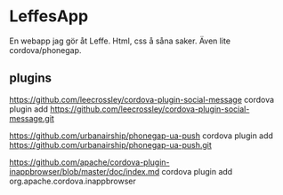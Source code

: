 LeffesApp
=========

En webapp jag gör åt Leffe. Html, css å såna saker. Även lite cordova/phonegap.



plugins
-------

https://github.com/leecrossley/cordova-plugin-social-message
cordova plugin add https://github.com/leecrossley/cordova-plugin-social-message.git

https://github.com/urbanairship/phonegap-ua-push
cordova plugin add https://github.com/urbanairship/phonegap-ua-push.git

https://github.com/apache/cordova-plugin-inappbrowser/blob/master/doc/index.md
cordova plugin add org.apache.cordova.inappbrowser